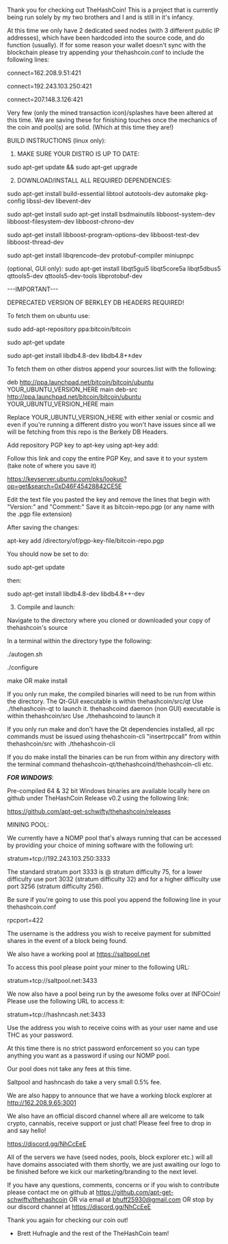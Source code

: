 Thank you for checking out TheHashCoin! This is a project that is currently being run solely by my two brothers and I and is still in it's infancy.

At this time we only have 2 dedicated seed nodes (with 3 different public IP addresses), which have been hardcoded into the source code, and do function (usually). If for some reason your wallet doesn't sync with the blockchain please try appending your thehashcoin.conf to include the following lines:

connect=162.208.9.51:421

connect=192.243.103.250:421

connect=207.148.3.126:421

Very few (only the mined transaction icon)/splashes have been altered at this time. We are saving these for finishing touches once the mechanics of the coin and pool(s) are solid. (Which at this time they are!)

BUILD INSTRUCTIONS (linux only):

1. MAKE SURE YOUR DISTRO IS UP TO DATE:

sudo apt-get update && sudo apt-get upgrade

2. DOWNLOAD/INSTALL ALL REQUIRED DEPENDENCIES:

sudo apt-get install build-essential libtool autotools-dev automake pkg-config libssl-dev libevent-dev

sudo apt-get install sudo apt-get install bsdmainutils libboost-system-dev libboost-filesystem-dev libboost-chrono-dev

sudo apt-get install libboost-program-options-dev libboost-test-dev libboost-thread-dev

sudo apt-get install libqrencode-dev protobuf-compiler miniupnpc

(optional, GUI only):  sudo apt-get install libqt5gui5 libqt5core5a libqt5dbus5 qttools5-dev qttools5-dev-tools libprotobuf-dev

---IMPORTANT---	

DEPRECATED VERSION OF BERKLEY DB HEADERS REQUIRED!

To fetch them on ubuntu use:

sudo add-apt-repository ppa:bitcoin/bitcoin

sudo apt-get update

sudo apt-get install libdb4.8-dev libdb4.8+±dev


To fetch them on other distros append your sources.list with the following:

deb http://ppa.launchpad.net/bitcoin/bitcoin/ubuntu YOUR_UBUNTU_VERSION_HERE main 
deb-src http://ppa.launchpad.net/bitcoin/bitcoin/ubuntu YOUR_UBUNTU_VERSION_HERE main 

Replace YOUR_UBUNTU_VERSION_HERE with either xenial or cosmic and even if you're running a different distro you won't have issues since all we will be fetching from this repo is the Berkely DB Headers.

Add repository PGP key to apt-key using apt-key add:

Follow this link and copy the entire PGP Key, and save it to your system (take note of where you save it)

https://keyserver.ubuntu.com/pks/lookup?op=get&search=0xD46F45428842CE5E

Edit the text file you pasted the key and remove the lines that begin with "Version:" and "Comment:" Save it as bitcoin-repo.pgp (or any name with the .pgp file extension)

After saving the changes:

apt-key add /directory/of/pgp-key-file/bitcoin-repo.pgp

You should now be set to do:

sudo apt-get update 

then: 

sudo apt-get install libdb4.8-dev libdb4.8++-dev

3. Compile and launch:

Navigate to the directory where you cloned or downloaded your copy of thehashcoin's source

In a terminal within the directory type the following:

./autogen.sh

./configure

make OR make install 

If you only run make, the compiled binaries will need to be run from within the directory. The Qt-GUI executable is within thehashcoin/src/qt Use ./thehashcoin-qt to launch it. thehashcoind daemon (non GUI) executable is within thehashcoin/src Use ./thehashcoind to launch it

If you only run make and don't have the Qt dependencies installed, all rpc commands must be issued using thehashcoin-cli "insertrpccall" from within thehashcoin/src with ./thehashcoin-cli  

If you do make install the binaries can be run from within any directory with the terminal command thehashcoin-qt/thehashcoind/thehashcoin-cli etc.

***FOR WINDOWS***:

Pre-compiled 64 & 32 bit Windows binaries are available locally here on github under TheHashCoin Release v0.2 using the following link:

https://github.com/apt-get-schwifty/thehashcoin/releases

MINING POOL:

We currently have a NOMP pool that's always running that can be accessed by providing your choice of mining software with the following url:

stratum+tcp://192.243.103.250:3333

The standard stratum port 3333 is @ stratum difficulty 75, for a lower difficulty use port 3032 (stratum difficulty 32) and for a higher difficulty use port 3256 (stratum difficulty 256).

Be sure if you're going to use this pool you append the following line in your thehashcoin.conf

rpcport=422

The username is the address you wish to receive payment for submitted shares in the event of a block being found.

We also have a working pool at https://saltpool.net
 
To access this pool please point your miner to the following URL:

stratum+tcp://saltpool.net:3433 

We now also have a pool being run by the awesome folks over at INFOCoin! Please use the following URL to access it:

stratum+tcp://hashncash.net:3433

Use the address you wish to receive coins with as your user name and use THC as your password.

At this time there is no strict password enforcement so you can type anything you want as a password if using our NOMP pool.

Our pool does not take any fees at this time.

Saltpool and hashncash do take a very small 0.5% fee.

We are also happy to announce that we have a working block explorer at http://162.208.9.65:3001

We also have an official discord channel where all are welcome to talk crypto, cannabis, receive support or just chat! Please feel free to drop in and say hello!

https://discord.gg/NhCcEeE

All of the servers we have (seed nodes, pools, block explorer etc.) will all have domains associated with them shortly, we are just awaiting our logo to be finished before we kick our marketing/branding to the next level.

If you have any questions, comments, concerns or if you wish to contribute please contact me on github at https://github.com/apt-get-schwifty/thehashcoin OR via email at bhuff25930@gmail.com OR stop by our discord channel at https://discord.gg/NhCcEeE

Thank you again for checking our coin out!

- Brett Hufnagle and the rest of the TheHashCoin team!
